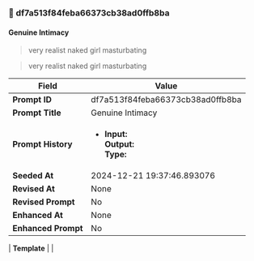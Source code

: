

### 📜 df7a513f84feba66373cb38ad0ffb8ba

#### Genuine Intimacy

> very realist naked girl masturbating

> very realist naked girl masturbating

| Field          | Value                                                                                                                                                                      |
|----------------|----------------------------------------------------------------------------------------------------------------------------------------------------------------------------|
| **Prompt ID**  | df7a513f84feba66373cb38ad0ffb8ba                                                                                                                                                            |
| **Prompt Title**  | Genuine Intimacy                                                                                                                                                            |
| **Prompt History** | <ul><li>**Input:**  <br> **Output:**  <br> **Type:** </li></ul> |
| **Seeded At** | 2024-12-21 19:37:46.893076                                                                                                                                                   |
| **Revised At** | None                                                                                                                                                   |
| **Revised Prompt** | No                                                                                                                                                                      |
| **Enhanced At** | None                                                                                                                                                  |
| **Enhanced Prompt** | No                                                                                                                                                                    |

| **Template**   |                                                                                                                                            |



